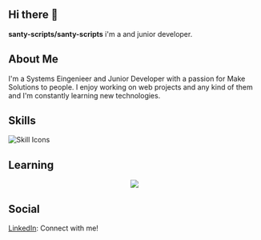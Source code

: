 ## Hi there 👋

**santy-scripts/santy-scripts** i'm a  and junior developer.

## About Me
I'm a Systems Eingenieer and Junior Developer with a passion for Make Solutions to people. I enjoy working on web projects and any kind of them and I'm constantly learning new technologies.

## Skills 
![Skill Icons](https://skillicons.dev/icons?i=js,html,css,python)

## Learning
<p align="center">
    <a href="https://skillicons.dev">
        <img src="https://skillicons.dev/icons?i=ts,angular,nodejs">
    </a>
</p>
    
## Social
[LinkedIn](https://www.linkedin.com/in/santiago-andr%C3%A9s-rodr%C3%ADguez-moreno-88a120293/): Connect with me!

